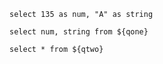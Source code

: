 <script>
    let vvv = 129
    </script>

```qone
select 135 as num, "A" as string
```

```qtwo
select num, string from ${qone}
```

```qthree
select * from ${qtwo}
```